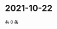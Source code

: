 # 2021-10-22

共 0 条

<!-- BEGIN WEIBO -->
<!-- 最后更新时间 Fri Oct 22 2021 17:14:12 GMT+0800 (China Standard Time) -->

<!-- END WEIBO -->
